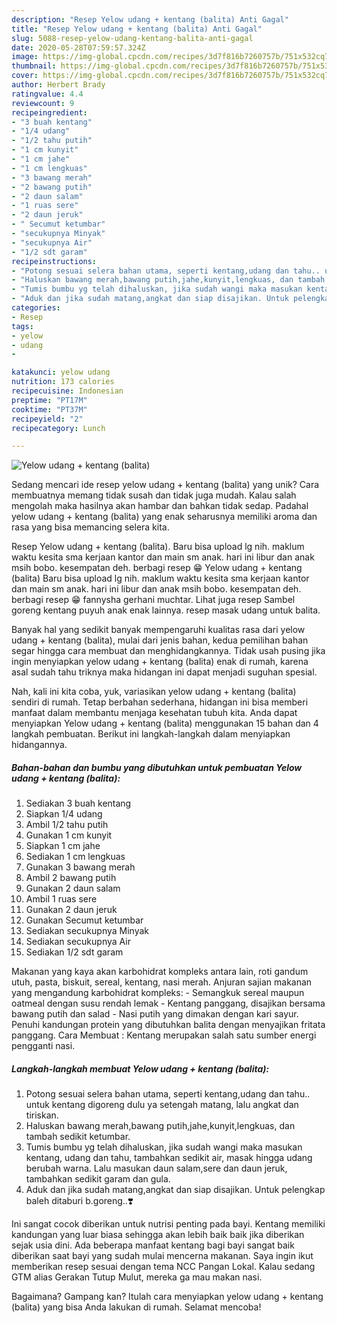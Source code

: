 ```yaml
---
description: "Resep Yelow udang + kentang (balita) Anti Gagal"
title: "Resep Yelow udang + kentang (balita) Anti Gagal"
slug: 5088-resep-yelow-udang-kentang-balita-anti-gagal
date: 2020-05-28T07:59:57.324Z
image: https://img-global.cpcdn.com/recipes/3d7f816b7260757b/751x532cq70/yelow-udang-kentang-balita-foto-resep-utama.jpg
thumbnail: https://img-global.cpcdn.com/recipes/3d7f816b7260757b/751x532cq70/yelow-udang-kentang-balita-foto-resep-utama.jpg
cover: https://img-global.cpcdn.com/recipes/3d7f816b7260757b/751x532cq70/yelow-udang-kentang-balita-foto-resep-utama.jpg
author: Herbert Brady
ratingvalue: 4.4
reviewcount: 9
recipeingredient:
- "3 buah kentang"
- "1/4 udang"
- "1/2 tahu putih"
- "1 cm kunyit"
- "1 cm jahe"
- "1 cm lengkuas"
- "3 bawang merah"
- "2 bawang putih"
- "2 daun salam"
- "1 ruas sere"
- "2 daun jeruk"
- " Secumut ketumbar"
- "secukupnya Minyak"
- "secukupnya Air"
- "1/2 sdt garam"
recipeinstructions:
- "Potong sesuai selera bahan utama, seperti kentang,udang dan tahu.. untuk kentang digoreng dulu ya setengah matang, lalu angkat dan tiriskan."
- "Haluskan bawang merah,bawang putih,jahe,kunyit,lengkuas, dan tambah sedikit ketumbar."
- "Tumis bumbu yg telah dihaluskan, jika sudah wangi maka masukan kentang, udang dan tahu, tambahkan sedikit air, masak hingga udang berubah warna. Lalu masukan daun salam,sere dan daun jeruk, tambahkan sedikit garam dan gula."
- "Aduk dan jika sudah matang,angkat dan siap disajikan. Untuk pelengkap baleh ditaburi b.goreng..❣️"
categories:
- Resep
tags:
- yelow
- udang
- 

katakunci: yelow udang  
nutrition: 173 calories
recipecuisine: Indonesian
preptime: "PT17M"
cooktime: "PT37M"
recipeyield: "2"
recipecategory: Lunch

---
```



![Yelow udang + kentang (balita)](https://img-global.cpcdn.com/recipes/3d7f816b7260757b/751x532cq70/yelow-udang-kentang-balita-foto-resep-utama.jpg)

Sedang mencari ide resep yelow udang + kentang (balita) yang unik? Cara membuatnya memang tidak susah dan tidak juga mudah. Kalau salah mengolah maka hasilnya akan hambar dan bahkan tidak sedap. Padahal yelow udang + kentang (balita) yang enak seharusnya memiliki aroma dan rasa yang bisa memancing selera kita.

Resep Yelow udang + kentang (balita). Baru bisa upload lg nih. maklum waktu kesita sma kerjaan kantor dan main sm anak. hari ini libur dan anak msih bobo. kesempatan deh. berbagi resep 😁 Yelow udang + kentang (balita) Baru bisa upload lg nih. maklum waktu kesita sma kerjaan kantor dan main sm anak. hari ini libur dan anak msih bobo. kesempatan deh. berbagi resep 😁 fannysha gerhani muchtar. Lihat juga resep Sambel goreng kentang puyuh anak enak lainnya. resep masak udang untuk balita.

Banyak hal yang sedikit banyak mempengaruhi kualitas rasa dari yelow udang + kentang (balita), mulai dari jenis bahan, kedua pemilihan bahan segar hingga cara membuat dan menghidangkannya. Tidak usah pusing jika ingin menyiapkan yelow udang + kentang (balita) enak di rumah, karena asal sudah tahu triknya maka hidangan ini dapat menjadi suguhan spesial.


Nah, kali ini kita coba, yuk, variasikan yelow udang + kentang (balita) sendiri di rumah. Tetap berbahan sederhana, hidangan ini bisa memberi manfaat dalam membantu menjaga kesehatan tubuh kita. Anda dapat menyiapkan Yelow udang + kentang (balita) menggunakan 15 bahan dan 4 langkah pembuatan. Berikut ini langkah-langkah dalam menyiapkan hidangannya.

<!--inarticleads1-->

##### Bahan-bahan dan bumbu yang dibutuhkan untuk pembuatan Yelow udang + kentang (balita):

1. Sediakan 3 buah kentang
1. Siapkan 1/4 udang
1. Ambil 1/2 tahu putih
1. Gunakan 1 cm kunyit
1. Siapkan 1 cm jahe
1. Sediakan 1 cm lengkuas
1. Gunakan 3 bawang merah
1. Ambil 2 bawang putih
1. Gunakan 2 daun salam
1. Ambil 1 ruas sere
1. Gunakan 2 daun jeruk
1. Gunakan  Secumut ketumbar
1. Sediakan secukupnya Minyak
1. Sediakan secukupnya Air
1. Sediakan 1/2 sdt garam


Makanan yang kaya akan karbohidrat kompleks antara lain, roti gandum utuh, pasta, biskuit, sereal, kentang, nasi merah. Anjuran sajian makanan yang mengandung karbohidrat kompleks: - Semangkuk sereal maupun oatmeal dengan susu rendah lemak - Kentang panggang, disajikan bersama bawang putih dan salad - Nasi putih yang dimakan dengan kari sayur. Penuhi kandungan protein yang dibutuhkan balita dengan menyajikan fritata panggang. Cara Membuat : Kentang merupakan salah satu sumber energi pengganti nasi. 

<!--inarticleads2-->

##### Langkah-langkah membuat Yelow udang + kentang (balita):

1. Potong sesuai selera bahan utama, seperti kentang,udang dan tahu.. untuk kentang digoreng dulu ya setengah matang, lalu angkat dan tiriskan.
1. Haluskan bawang merah,bawang putih,jahe,kunyit,lengkuas, dan tambah sedikit ketumbar.
1. Tumis bumbu yg telah dihaluskan, jika sudah wangi maka masukan kentang, udang dan tahu, tambahkan sedikit air, masak hingga udang berubah warna. Lalu masukan daun salam,sere dan daun jeruk, tambahkan sedikit garam dan gula.
1. Aduk dan jika sudah matang,angkat dan siap disajikan. Untuk pelengkap baleh ditaburi b.goreng..❣️


Ini sangat cocok diberikan untuk nutrisi penting pada bayi. Kentang memiliki kandungan yang luar biasa sehingga akan lebih baik baik jika diberikan sejak usia dini. Ada beberapa manfaat kentang bagi bayi sangat baik diberikan saat bayi yang sudah mulai mencerna makanan. Saya ingin ikut memberikan resep sesuai dengan tema NCC Pangan Lokal. Kalau sedang GTM alias Gerakan Tutup Mulut, mereka ga mau makan nasi. 

Bagaimana? Gampang kan? Itulah cara menyiapkan yelow udang + kentang (balita) yang bisa Anda lakukan di rumah. Selamat mencoba!
